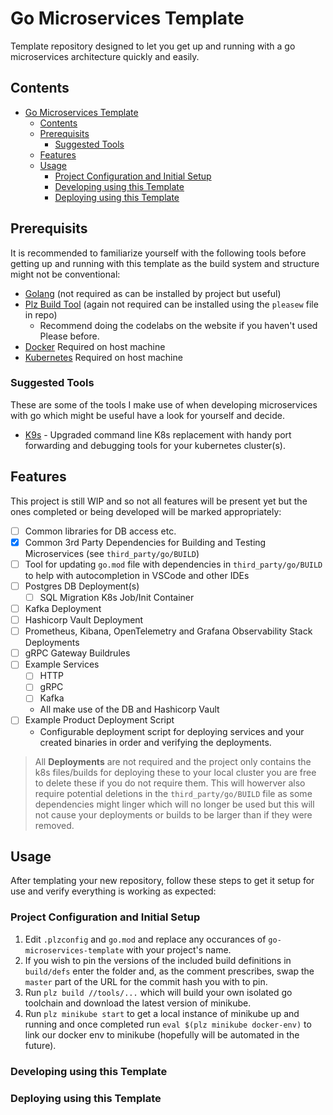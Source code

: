 # Go Microservices Template

Template repository designed to let you get up and running with a go microservices architecture quickly and easily.

## Contents

- [Go Microservices Template](#go-microservices-template)
  - [Contents](#contents)
  - [Prerequisits](#prerequisits)
    - [Suggested Tools](#suggested-tools)
  - [Features](#features)
  - [Usage](#usage)
    - [Project Configuration and Initial Setup](#project-configuration-and-initial-setup)
    - [Developing using this Template](#developing-using-this-template)
    - [Deploying using this Template](#deploying-using-this-template)

## Prerequisits

It is recommended to familiarize yourself with the following tools before getting up and running with this template as the build system and structure might not be conventional:

- [Golang](https://golang.org/) (not required as can be installed by project but useful)
- [Plz Build Tool](https://please.build/) (again not required can be installed using the `pleasew` file in repo)
  - Recommend doing the codelabs on the website if you haven't used Please before.
- [Docker](https://www.docker.com/) Required on host machine
- [Kubernetes](https://kubernetes.io/) Required on host machine

### Suggested Tools

These are some of the tools I make use of when developing microservices with go which might be useful have a look for yourself and decide.

- [K9s](https://github.com/derailed/k9s) - Upgraded command line K8s replacement with handy port forwarding and debugging tools for your kubernetes cluster(s).

## Features

This project is still WIP and so not all features will be present yet but the ones completed or being developed will be marked appropriately:

- [ ] Common libraries for DB access etc.
- [x] Common 3rd Party Dependencies for Building and Testing Microservices (see `third_party/go/BUILD`)
- [ ] Tool for updating `go.mod` file with dependencies in `third_party/go/BUILD` to help with autocompletion in VSCode and other IDEs
- [ ] Postgres DB Deployment(s)
  - [ ] SQL Migration K8s Job/Init Container
- [ ] Kafka Deployment
- [ ] Hashicorp Vault Deployment
- [ ] Prometheus, Kibana, OpenTelemetry and Grafana Observability Stack Deployments
- [ ] gRPC Gateway Buildrules
- [ ] Example Services
  - [ ] HTTP
  - [ ] gRPC
  - [ ] Kafka
  - All make use of the DB and Hashicorp Vault
- [ ] Example Product Deployment Script
  - Configurable deployment script for deploying services and your created binaries in order and verifying the deployments.

> All **Deployments** are not required and the project only contains the k8s files/builds for deploying these to your local cluster you are free to delete these if you do not require them. This will howerver also require potential deletions in the `third_party/go/BUILD` file as some dependencies might linger which will no longer be used but this will not cause your deployments or builds to be larger than if they were removed.

## Usage

After templating your new repository, follow these steps to get it setup for use and verify everything is working as expected:

### Project Configuration and Initial Setup

1. Edit `.plzconfig` and `go.mod` and replace any occurances of `go-microservices-template` with your project's name.
2. If you wish to pin the versions of the included build definitions in `build/defs` enter the folder and, as the comment prescribes, swap the `master` part of the URL for the commit hash you with to pin.
3. Run `plz build //tools/...` which will build your own isolated go toolchain and download the latest version of minikube.
4. Run `plz minikube start` to get a local instance of minikube up and running and once completed run `eval $(plz minikube docker-env)` to link our docker env to minikube (hopefully will be automated in the future).

### Developing using this Template

### Deploying using this Template
